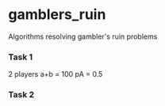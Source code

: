 # gamblers_ruin
Algorithms resolving gambler's ruin problems
### Task 1
2 players
a+b = 100
pA = 0.5
### Task 2
